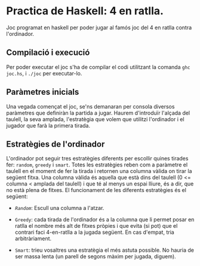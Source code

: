 # Practica de Haskell: 4 en ratlla.

Joc programat en haskell per poder jugar al famós joc del 4 en ratlla contra l'ordinador.

## Compilació i execució

Per poder executar el joc s'ha de compilar el codi utilitzant la comanda ```ghc joc.hs```, i ```./joc``` per executar-lo.

## Paràmetres inicials

Una vegada començat el joc, se'ns demanaran per consola diversos paràmetres que definiràn la partida a jugar. Haurem d'introduïr l'alçada del taulell, la seva amplada, l'estratègia que volem que utilitzi l'ordinador i el jugador que farà la primera tirada.

## Estratègies de l'ordinador

L'ordinador pot seguir tres estratègies diferents per escollir quines tirades fer: `random`, `greedy` i `smart`. Totes les estratègies reben com a paràmetre el taulell en el moment de fer la tirada i retornen una columna vàlida on tirar la següent fitxa. Una columna vàlida és aquella que està dins del taulell (0 <= columna < amplada del taulell) i que té al menys un espai lliure, és a dir, que no està plena de fitxes. El funcionament de les diferents estratègies és el següent:

- *`Random`*: Escull una columna a l'atzar.

- `Greedy`: cada tirada de l'ordinador és a la columna que li
permet posar en ratlla el nombre més alt de fitxes pròpies i que evita
(si pot) que el contrari faci 4-en-ratlla a la jugada següent. En cas
d'empat, tria arbitràriament.

- `Smart`: trieu vosaltres una estratègia el més astuta possible.
No hauria de ser massa lenta (un parell de segons màxim per jugada, diguem).
